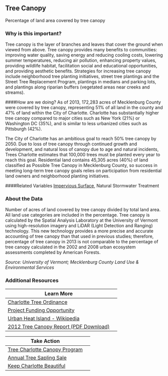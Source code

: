 ## Tree Canopy
Percentage of land area covered by tree canopy 

### Why is this important?
Tree canopy is the layer of branches and leaves that cover the ground when viewed from above. Tree canopy provides many benefits to communities: improving water quality, saving energy and reducing cooling costs, lowering summer temperatures, reducing air pollution, enhancing property values, providing wildlife habitat, facilitation social and educational opportunities, and providing aesthetic benefits. Strategies for increasing tree canopy include neighborhood tree planting initiatives, street tree plantings and the Street Tree Replacement Program, plantings in medians and parking lots, and plantings along riparian buffers (vegetated areas near creeks and streams). 

####How are we doing?
As of 2013, 172,283 acres of Mecklenburg County were covered by tree canopy, representing 51% of all land in the county and 47% of land within the City of Charlotte. Charlotte has substantially higher tree canopy compared to major cities such as New York (21%) or Washington DC (35%), and is similar to less urbanized cities such as Pittsburgh (42%). 

The City of Charlotte has an ambitious goal to reach 50% tree canopy by 2050. Due to loss of tree canopy through continued growth and development, and natural loss of canopy due to age and natural incidents, Trees Charlotte estimates that 100,000 trees must be planted every year to reach this goal. Residential land contains 45,305 acres (40%) of land classified as Possible Tree Canopy in Mecklenburg County, so success in meeting long-term tree canopy goals relies on participation from residential land owners and neighborhood planting initiatives.  

####Related Variables
<a href="javascript:void(0)" onclick="model.metricId = 'm4'">Impervious Surface</a>, 
Natural Stormwater Treatment

### About the Data
Number of acres of land covered by tree canopy divided by total land area. All land use categories are included in the percentage. Tree canopy is calculated by the Spatial Analysis Laboratory at the University of Vermont using high-resolution imagery and LiDAR (Light Detection and Ranging) technology. This new technology provides a more precise and accurate accounting of tree canopy than that used in previous studies; therefore, percentage of tree canopy in 2013 is not comparable to the percentage of tree canopy calculated in the 2002 and 2008 urban ecosystem assessments completed by American Forests.  

_Source: University of Vermont; Mecklenburg County Land Use & Environmental Services_

### Additional Resources
| Learn More |  | 
| - | - |
|[Charlotte Tree Ordinance](http://www.charmeck.org/city/charlotte/epm/Services/LandDevelopment/trees/Pages/City%20of%20Charlotte%20Tree%20Ordinance%20and%20Guidelines.aspx)
| [Project Funding Opportunity ](http://charmeck.org/city/charlotte/nbs/communitycommerce/Pages/NMG.aspx)| | 
| [Urban Heat Island - Wikipedia](http://en.wikipedia.org/wiki/Urban_heat_island) 
| [2012 Tree Canopy Report (PDF Download)](http://treescharlotte.org/wp-content/uploads/2014/02/TreeCanopy_Report_MecklenburgCountyNC.pdf) |
 
| Take Action |  | 
| - | - |
|[Tree Charlotte Canopy Program](http://www.treescharlotte.org)
|[Annual Tree Sapling Sale](http://www.charmeck.org/mecklenburg/county/WaterandLandResources/Conservation/Pages/Tree%20Seedling%20Sale.aspx) |   |
|[Keep Charlotte Beautiful](http://charmeck.org/city/charlotte/nbs/kcb/Pages/home.aspx)